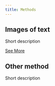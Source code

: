 ```yaml
---
title: Methods
---
```


<div class="card">
  <h2>Images of text</h2>
  <p>Short description</p>
  <a href="/methods/introduction/">See More</a>
</div>

<div class="card">
  <h2>Other method</h2>
  <p>Short description</p>
</div>
